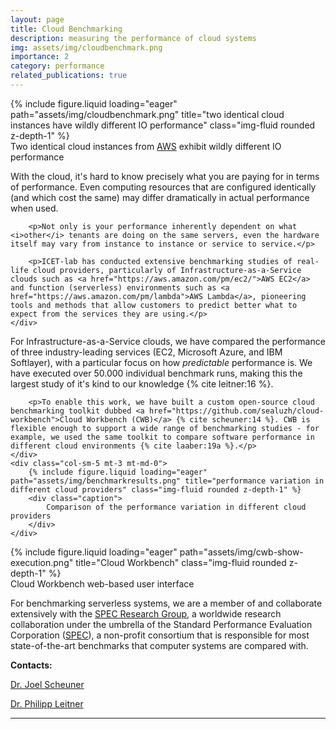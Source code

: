 ```yaml
---
layout: page
title: Cloud Benchmarking
description: measuring the performance of cloud systems
img: assets/img/cloudbenchmark.png
importance: 2
category: performance
related_publications: true
---
```


<div class="row align-items-center">
    <div class="col-sm-5 mt-3 mt-md-0">
        {% include figure.liquid loading="eager" path="assets/img/cloudbenchmark.png" title="two identical cloud instances have wildly different IO performance" class="img-fluid rounded z-depth-1" %}
        <div class="caption">
            Two identical cloud instances from <a href="https://aws.amazon.com">AWS</a> exhibit wildly different IO performance
        </div>
    </div>
    <div class="col-sm-7 mt-3 mt-md-0">
        <p>With the cloud, it's hard to know precisely what you are paying for in terms of performance. Even computing resources that are configured identically (and which cost the same) may differ dramatically in actual performance when used.</p>

        <p>Not only is your performance inherently dependent on what <i>other</i> tenants are doing on the same servers, even the hardware itself may vary from instance to instance or service to service.</p>

        <p>ICET-lab has conducted extensive benchmarking studies of real-life cloud providers, particularly of Infrastructure-as-a-Service clouds such as <a href="https://aws.amazon.com/pm/ec2/">AWS EC2</a> and function (serverless) environments such as <a href="https://aws.amazon.com/pm/lambda">AWS Lambda</a>, pioneering tools and methods that allow customers to predict better what to expect from the services they are using.</p>
    </div>
</div>

<div class="row align-items-center">
    <div class="col-sm-7 mt-3 mt-md-0">
        <p>For Infrastructure-as-a-Service clouds, we have compared the performance of three industry-leading services (EC2, Microsoft Azure, and IBM Softlayer), with a particular focus on how <i>predictable</i> performance is. We have executed over 50.000 individual benchmark runs, making this the largest study of it's kind to our knowledge {% cite leitner:16 %}.</p>

        <p>To enable this work, we have built a custom open-source cloud benchmarking toolkit dubbed <a href="https://github.com/sealuzh/cloud-workbench">Cloud Workbench (CWB)</a> {% cite scheuner:14 %}. CWB is flexible enough to support a wide range of benchmarking studies - for example, we used the same toolkit to compare software performance in different cloud environments {% cite laaber:19a %}.</p>
    </div>
    <div class="col-sm-5 mt-3 mt-md-0">
        {% include figure.liquid loading="eager" path="assets/img/benchmarkresults.png" title="performance variation in different cloud providers" class="img-fluid rounded z-depth-1" %}
        <div class="caption">
            Comparison of the performance variation in different cloud providers
        </div>
    </div>    
</div>

<div class="row align-items-center">
    <div class="col-sm-8 mt-3 mt-md-0">
        {% include figure.liquid loading="eager" path="assets/img/cwb-show-execution.png" title="Cloud Workbench" class="img-fluid rounded z-depth-1" %}
    <div class="caption">
        Cloud Workbench web-based user interface
    </div>
</div>

<p>For benchmarking serverless systems, we are a member of and collaborate extensively with the <a href="https://research.spec.org">SPEC Research Group</a>, a worldwide research collaboration under the umbrella of the  Standard Performance Evaluation Corporation (<a href="https://spec.org">SPEC</a>), a non-profit consortium that is responsible for most state-of-the-art benchmarks that computer systems are compared with.</p>

**Contacts:**

[Dr. Joel Scheuner](https://joelscheuner.com)

[Dr. Philipp Leitner](http://philippleitner.net)

---